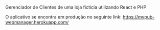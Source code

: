Gerenciador de Clientes de uma loja fictícia utilizando React e PHP

O aplicativo se encontra em produção no seguinte link: https://mypub-webmanager.herokuapp.com/
